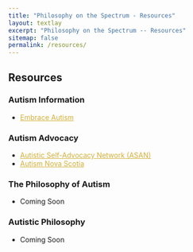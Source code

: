 ```yaml
---
title: "Philosophy on the Spectrum - Resources"
layout: textlay
excerpt: "Philosophy on the Spectrum -- Resources"
sitemap: false
permalink: /resources/
---
```


## Resources

### Autism Information

- <a href="https://embrace-autism.com/" style="color:#D4AF37;">Embrace Autism</a>

### Autism Advocacy

- <a href="https://autisticadvocacy.org/" style="color:#D4AF37;">Autistic Self-Advocacy Network (ASAN)</a>
- <a href="[https://autisticadvocacy.org/](https://www.autismnovascotia.ca/)" style="color:#D4AF37;">Autism Nova Scotia</a>

### The Philosophy of Autism

- Coming Soon

### Autistic Philosophy

- Coming Soon
